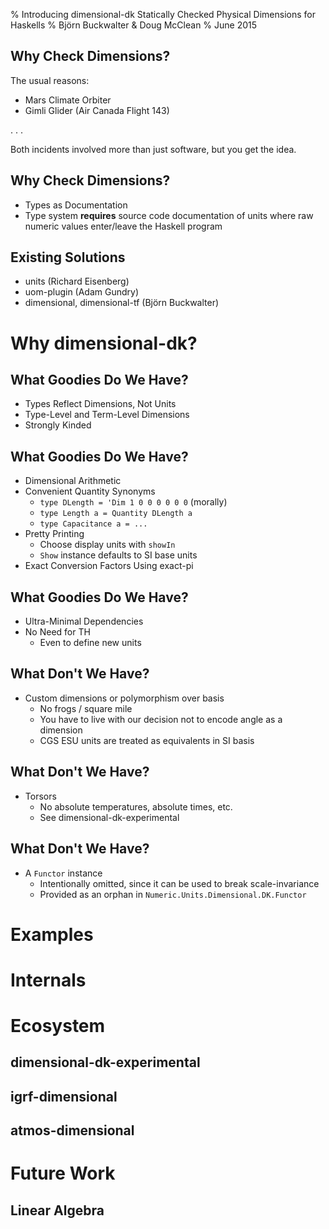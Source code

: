 % Introducing dimensional-dk
  Statically Checked Physical Dimensions for Haskells
% Björn Buckwalter & Doug McClean
% June 2015

## Why Check Dimensions?

The usual reasons:

- Mars Climate Orbiter
- Gimli Glider (Air Canada Flight 143)

. . .

Both incidents involved more than just software, but you get the idea.

## Why Check Dimensions?

- Types as Documentation
- Type system **requires** source code documentation of
  units where raw numeric values enter/leave the Haskell program

## Existing Solutions

- units (Richard Eisenberg)
- uom-plugin (Adam Gundry)
- dimensional, dimensional-tf (Björn Buckwalter)

# Why dimensional-dk?

## What Goodies Do We Have?

- Types Reflect Dimensions, Not Units
- Type-Level and Term-Level Dimensions
- Strongly Kinded

## What Goodies Do We Have?

- Dimensional Arithmetic
- Convenient Quantity Synonyms
    - `type DLength = 'Dim 1 0 0 0 0 0 0` (morally)
    - `type Length a = Quantity DLength a`
    - `type Capacitance a = ...`
- Pretty Printing
    - Choose display units with `showIn`
    - `Show` instance defaults to SI base units
- Exact Conversion Factors Using exact-pi

## What Goodies Do We Have?

- Ultra-Minimal Dependencies
- No Need for TH
    - Even to define new units

## What Don't We Have?

- Custom dimensions or polymorphism over basis
    - No frogs / square mile
    - You have to live with our decision not to encode angle as a dimension
    - CGS ESU units are treated as equivalents in SI basis

## What Don't We Have?

- Torsors
    - No absolute temperatures, absolute times, etc.
    - See dimensional-dk-experimental

## What Don't We Have?

- A `Functor` instance
    - Intentionally omitted, since it can be used to break scale-invariance
    - Provided as an orphan in `Numeric.Units.Dimensional.DK.Functor`

# Examples

# Internals

# Ecosystem

## dimensional-dk-experimental

## igrf-dimensional

## atmos-dimensional

# Future Work

## Linear Algebra
